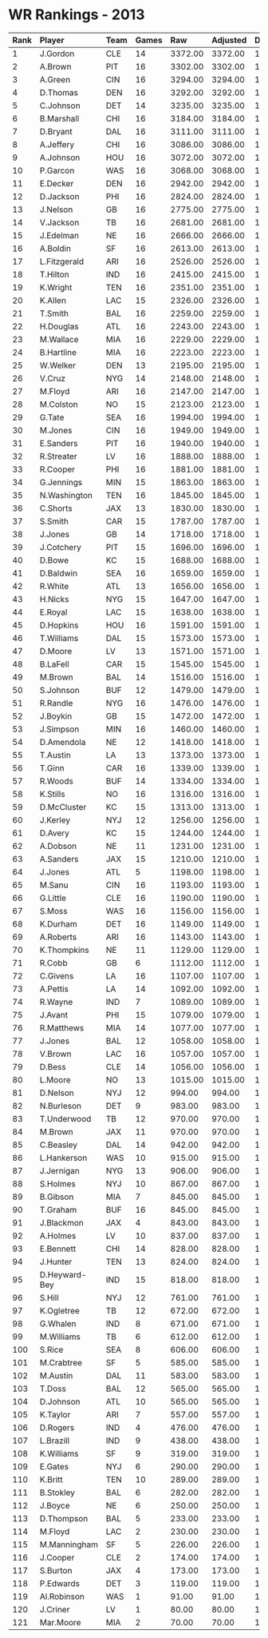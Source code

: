 # WR Rankings - 2013

| Rank | Player        | Team | Games | Raw     | Adjusted | Difficulty | Avg/Game | Typical | Consistency | Trend    |
| :----| :-------------| :----| :-----| :-------| :--------| :----------| :--------| :-------| :-----------| :--------|
| 1    | J.Gordon      | CLE  | 14    | 3372.00 | 3372.00  | 1.000      | 240.86   | 246.00  | 8/1/5       | +129.3%  |
| 2    | A.Brown       | PIT  | 16    | 3302.00 | 3302.00  | 1.000      | 206.38   | 207.00  | 9/3/4       | +61.9%   |
| 3    | A.Green       | CIN  | 16    | 3294.00 | 3294.00  | 1.000      | 205.88   | 214.50  | 9/1/6       | +92.8%   |
| 4    | D.Thomas      | DEN  | 16    | 3292.00 | 3292.00  | 1.000      | 205.75   | 213.50  | 8/3/5       | +93.1%   |
| 5    | C.Johnson     | DET  | 14    | 3235.00 | 3235.00  | 1.000      | 231.07   | 192.00  | 5/1/8       | +161.0%  |
| 6    | B.Marshall    | CHI  | 16    | 3184.00 | 3184.00  | 1.000      | 199.00   | 198.50  | 8/1/7       | +90.0%   |
| 7    | D.Bryant      | DAL  | 16    | 3111.00 | 3111.00  | 1.000      | 194.44   | 197.00  | 6/3/7       | +113.9%  |
| 8    | A.Jeffery     | CHI  | 16    | 3086.00 | 3086.00  | 1.000      | 192.88   | 189.50  | 9/3/4       | +128.6%  |
| 9    | A.Johnson     | HOU  | 16    | 3072.00 | 3072.00  | 1.000      | 192.00   | 185.50  | 8/1/7       | +140.6%  |
| 10   | P.Garcon      | WAS  | 16    | 3068.00 | 3068.00  | 1.000      | 191.75   | 203.00  | 11/0/5      | +73.4%   |
| 11   | E.Decker      | DEN  | 16    | 2942.00 | 2942.00  | 1.000      | 183.88   | 183.00  | 9/0/7       | +210.3%  |
| 12   | D.Jackson     | PHI  | 16    | 2824.00 | 2824.00  | 1.000      | 176.50   | 176.00  | 9/1/6       | +172.6%  |
| 13   | J.Nelson      | GB   | 16    | 2775.00 | 2775.00  | 1.000      | 173.44   | 177.00  | 8/2/6       | +101.6%  |
| 14   | V.Jackson     | TB   | 16    | 2681.00 | 2681.00  | 1.000      | 167.56   | 167.50  | 9/3/4       | +170.8%  |
| 15   | J.Edelman     | NE   | 16    | 2666.00 | 2666.00  | 1.000      | 166.62   | 174.00  | 7/2/7       | +166.7%  |
| 16   | A.Boldin      | SF   | 16    | 2613.00 | 2613.00  | 1.000      | 163.31   | 151.50  | 8/0/8       | +182.6%  |
| 17   | L.Fitzgerald  | ARI  | 16    | 2526.00 | 2526.00  | 1.000      | 157.88   | 158.50  | 7/1/8       | +154.3%  |
| 18   | T.Hilton      | IND  | 16    | 2415.00 | 2415.00  | 1.000      | 150.94   | 157.50  | 10/0/6      | +175.0%  |
| 19   | K.Wright      | TEN  | 16    | 2351.00 | 2351.00  | 1.000      | 146.94   | 153.50  | 8/3/5       | +104.9%  |
| 20   | K.Allen       | LAC  | 15    | 2326.00 | 2326.00  | 1.000      | 155.07   | 160.00  | 7/2/6       | +146.7%  |
| 21   | T.Smith       | BAL  | 16    | 2259.00 | 2259.00  | 1.000      | 141.19   | 141.50  | 6/4/6       | +105.7%  |
| 22   | H.Douglas     | ATL  | 16    | 2243.00 | 2243.00  | 1.000      | 140.19   | 141.00  | 9/2/5       | +132.8%  |
| 23   | M.Wallace     | MIA  | 16    | 2229.00 | 2229.00  | 1.000      | 139.31   | 142.00  | 8/0/8       | +187.0%  |
| 24   | B.Hartline    | MIA  | 16    | 2223.00 | 2223.00  | 1.000      | 138.94   | 127.50  | 7/2/7       | +89.1%   |
| 25   | W.Welker      | DEN  | 13    | 2195.00 | 2195.00  | 1.000      | 168.85   | 173.00  | 5/2/6       | INACTIVE |
| 26   | V.Cruz        | NYG  | 14    | 2148.00 | 2148.00  | 1.000      | 153.43   | 149.00  | 8/1/5       | +153.9%  |
| 27   | M.Floyd       | ARI  | 16    | 2147.00 | 2147.00  | 1.000      | 134.19   | 137.00  | 9/1/6       | +113.4%  |
| 28   | M.Colston     | NO   | 15    | 2123.00 | 2123.00  | 1.000      | 141.53   | 128.00  | 6/2/7       | +154.0%  |
| 29   | G.Tate        | SEA  | 16    | 1994.00 | 1994.00  | 1.000      | 124.62   | 123.00  | 9/0/7       | +198.0%  |
| 30   | M.Jones       | CIN  | 16    | 1949.00 | 1949.00  | 1.000      | 121.81   | 103.50  | 7/0/9       | +273.1%  |
| 31   | E.Sanders     | PIT  | 16    | 1940.00 | 1940.00  | 1.000      | 121.25   | 131.00  | 8/0/8       | +143.4%  |
| 32   | R.Streater    | LV   | 16    | 1888.00 | 1888.00  | 1.000      | 118.00   | 117.50  | 8/1/7       | +156.9%  |
| 33   | R.Cooper      | PHI  | 16    | 1881.00 | 1881.00  | 1.000      | 117.56   | 111.50  | 10/0/6      | +223.6%  |
| 34   | G.Jennings    | MIN  | 15    | 1863.00 | 1863.00  | 1.000      | 124.20   | 109.50  | 8/1/6       | +155.0%  |
| 35   | N.Washington  | TEN  | 16    | 1845.00 | 1845.00  | 1.000      | 115.31   | 122.50  | 11/0/5      | +178.1%  |
| 36   | C.Shorts      | JAX  | 13    | 1830.00 | 1830.00  | 1.000      | 140.77   | 146.00  | 5/1/7       | INACTIVE |
| 37   | S.Smith       | CAR  | 15    | 1787.00 | 1787.00  | 1.000      | 119.13   | 115.50  | 5/2/8       | +68.8%   |
| 38   | J.Jones       | GB   | 14    | 1718.00 | 1718.00  | 1.000      | 122.71   | 119.00  | 7/1/6       | +206.1%  |
| 39   | J.Cotchery    | PIT  | 15    | 1696.00 | 1696.00  | 1.000      | 113.07   | 106.00  | 7/2/6       | +200.0%  |
| 40   | D.Bowe        | KC   | 15    | 1688.00 | 1688.00  | 1.000      | 112.53   | 120.50  | 7/1/7       | +140.7%  |
| 41   | D.Baldwin     | SEA  | 16    | 1659.00 | 1659.00  | 1.000      | 103.69   | 118.00  | 9/0/7       | +227.6%  |
| 42   | R.White       | ATL  | 13    | 1656.00 | 1656.00  | 1.000      | 127.38   | 107.00  | 7/0/6       | +281.2%  |
| 43   | H.Nicks       | NYG  | 15    | 1647.00 | 1647.00  | 1.000      | 109.80   | 108.50  | 8/1/6       | +158.9%  |
| 44   | E.Royal       | LAC  | 15    | 1638.00 | 1638.00  | 1.000      | 109.20   | 106.00  | 9/0/6       | +199.9%  |
| 45   | D.Hopkins     | HOU  | 16    | 1591.00 | 1591.00  | 1.000      | 99.44    | 90.50   | 6/2/8       | +162.4%  |
| 46   | T.Williams    | DAL  | 15    | 1573.00 | 1573.00  | 1.000      | 104.87   | 106.00  | 10/0/5      | +161.8%  |
| 47   | D.Moore       | LV   | 13    | 1571.00 | 1571.00  | 1.000      | 120.85   | 111.50  | 6/2/5       | +173.4%  |
| 48   | B.LaFell      | CAR  | 15    | 1545.00 | 1545.00  | 1.000      | 103.00   | 105.50  | 7/3/5       | +190.1%  |
| 49   | M.Brown       | BAL  | 14    | 1516.00 | 1516.00  | 1.000      | 108.29   | 89.00   | 6/0/8       | +233.1%  |
| 50   | S.Johnson     | BUF  | 12    | 1479.00 | 1479.00  | 1.000      | 123.25   | 137.50  | 6/2/4       | +151.3%  |
| 51   | R.Randle      | NYG  | 16    | 1476.00 | 1476.00  | 1.000      | 92.25    | 94.00   | 8/0/8       | +316.1%  |
| 52   | J.Boykin      | GB   | 15    | 1472.00 | 1472.00  | 1.000      | 98.13    | 94.50   | 8/0/7       | +894.9%  |
| 53   | J.Simpson     | MIN  | 16    | 1460.00 | 1460.00  | 1.000      | 91.25    | 91.00   | 11/1/4      | +162.3%  |
| 54   | D.Amendola    | NE   | 12    | 1418.00 | 1418.00  | 1.000      | 118.17   | 137.50  | 8/1/3       | +201.7%  |
| 55   | T.Austin      | LA   | 13    | 1373.00 | 1373.00  | 1.000      | 105.62   | 79.00   | 5/0/8       | INACTIVE |
| 56   | T.Ginn        | CAR  | 16    | 1339.00 | 1339.00  | 1.000      | 83.69    | 86.00   | 8/1/7       | +197.3%  |
| 57   | R.Woods       | BUF  | 14    | 1334.00 | 1334.00  | 1.000      | 95.29    | 91.50   | 8/0/6       | +147.4%  |
| 58   | K.Stills      | NO   | 16    | 1316.00 | 1316.00  | 1.000      | 82.25    | 81.00   | 9/0/7       | +390.1%  |
| 59   | D.McCluster   | KC   | 15    | 1313.00 | 1313.00  | 1.000      | 87.53    | 81.50   | 7/1/7       | +283.4%  |
| 60   | J.Kerley      | NYJ  | 12    | 1256.00 | 1256.00  | 1.000      | 104.67   | 105.00  | 6/1/5       | +198.7%  |
| 61   | D.Avery       | KC   | 15    | 1244.00 | 1244.00  | 1.000      | 82.93    | 71.50   | 6/4/5       | +142.3%  |
| 62   | A.Dobson      | NE   | 11    | 1231.00 | 1231.00  | 1.000      | 111.91   | 99.00   | 6/0/5       | +232.0%  |
| 63   | A.Sanders     | JAX  | 15    | 1210.00 | 1210.00  | 1.000      | 80.67    | 75.50   | 8/0/7       | +261.1%  |
| 64   | J.Jones       | ATL  | 5     | 1198.00 | 1198.00  | 1.000      | 239.60   | 216.00  | 2/1/2       | INACTIVE |
| 65   | M.Sanu        | CIN  | 16    | 1193.00 | 1193.00  | 1.000      | 74.56    | 80.50   | 9/1/6       | +154.0%  |
| 66   | G.Little      | CLE  | 16    | 1190.00 | 1190.00  | 1.000      | 74.38    | 69.00   | 7/1/8       | +229.6%  |
| 67   | S.Moss        | WAS  | 16    | 1156.00 | 1156.00  | 1.000      | 72.25    | 80.00   | 11/1/4      | +244.6%  |
| 68   | K.Durham      | DET  | 16    | 1149.00 | 1149.00  | 1.000      | 71.81    | 65.00   | 7/1/8       | +282.8%  |
| 69   | A.Roberts     | ARI  | 16    | 1143.00 | 1143.00  | 1.000      | 71.44    | 61.00   | 9/0/7       | +357.6%  |
| 70   | K.Thompkins   | NE   | 11    | 1129.00 | 1129.00  | 1.000      | 102.64   | 92.00   | 6/0/5       | INACTIVE |
| 71   | R.Cobb        | GB   | 6     | 1112.00 | 1112.00  | 1.000      | 185.33   | 194.50  | 4/0/2       | +83.0%   |
| 72   | C.Givens      | LA   | 16    | 1107.00 | 1107.00  | 1.000      | 69.19    | 75.00   | 9/1/6       | +174.0%  |
| 73   | A.Pettis      | LA   | 14    | 1092.00 | 1092.00  | 1.000      | 78.00    | 68.50   | 9/0/5       | +255.0%  |
| 74   | R.Wayne       | IND  | 7     | 1089.00 | 1089.00  | 1.000      | 155.57   | 168.50  | 5/0/2       | INACTIVE |
| 75   | J.Avant       | PHI  | 15    | 1079.00 | 1079.00  | 1.000      | 71.93    | 65.00   | 7/0/8       | +202.6%  |
| 76   | R.Matthews    | MIA  | 14    | 1077.00 | 1077.00  | 1.000      | 76.93    | 62.50   | 8/0/6       | +422.5%  |
| 77   | J.Jones       | BAL  | 12    | 1058.00 | 1058.00  | 1.000      | 88.17    | 80.50   | 5/1/6       | +149.2%  |
| 78   | V.Brown       | LAC  | 16    | 1057.00 | 1057.00  | 1.000      | 66.06    | 65.00   | 8/1/7       | +187.2%  |
| 79   | D.Bess        | CLE  | 14    | 1056.00 | 1056.00  | 1.000      | 75.43    | 73.50   | 8/1/5       | +162.9%  |
| 80   | L.Moore       | NO   | 13    | 1015.00 | 1015.00  | 1.000      | 78.08    | 77.50   | 7/2/4       | +218.9%  |
| 81   | D.Nelson      | NYJ  | 12    | 994.00  | 994.00   | 1.000      | 82.83    | 82.00   | 6/2/4       | +275.6%  |
| 82   | N.Burleson    | DET  | 9     | 983.00  | 983.00   | 1.000      | 109.22   | 96.50   | 3/1/5       | +240.5%  |
| 83   | T.Underwood   | TB   | 12    | 970.00  | 970.00   | 1.000      | 80.83    | 62.50   | 6/0/6       | +483.1%  |
| 84   | M.Brown       | JAX  | 11    | 970.00  | 970.00   | 1.000      | 88.18    | 91.50   | 7/1/3       | +174.3%  |
| 85   | C.Beasley     | DAL  | 14    | 942.00  | 942.00   | 1.000      | 67.29    | 66.50   | 9/0/5       | +187.7%  |
| 86   | L.Hankerson   | WAS  | 10    | 915.00  | 915.00   | 1.000      | 91.50    | 89.50   | 6/0/4       | INACTIVE |
| 87   | J.Jernigan    | NYG  | 13    | 906.00  | 906.00   | 1.000      | 69.69    | 31.00   | 6/0/7       | +3901.5% |
| 88   | S.Holmes      | NYJ  | 10    | 867.00  | 867.00   | 1.000      | 86.70    | 71.00   | 5/0/5       | +197.7%  |
| 89   | B.Gibson      | MIA  | 7     | 845.00  | 845.00   | 1.000      | 120.71   | 115.50  | 2/2/3       | INACTIVE |
| 90   | T.Graham      | BUF  | 16    | 845.00  | 845.00   | 1.000      | 52.81    | 46.00   | 8/1/7       | +460.2%  |
| 91   | J.Blackmon    | JAX  | 4     | 843.00  | 843.00   | 1.000      | 210.75   | 247.50  | 2/1/1       | INACTIVE |
| 92   | A.Holmes      | LV   | 10    | 837.00  | 837.00   | 1.000      | 83.70    | 69.00   | 5/0/5       | +486.1%  |
| 93   | E.Bennett     | CHI  | 14    | 828.00  | 828.00   | 1.000      | 59.14    | 64.00   | 9/0/5       | +262.6%  |
| 94   | J.Hunter      | TEN  | 13    | 824.00  | 824.00   | 1.000      | 63.38    | 48.50   | 8/0/5       | +1255.7% |
| 95   | D.Heyward-Bey | IND  | 15    | 818.00  | 818.00   | 1.000      | 54.53    | 49.50   | 8/1/6       | +274.3%  |
| 96   | S.Hill        | NYJ  | 12    | 761.00  | 761.00   | 1.000      | 63.42    | 67.50   | 7/0/5       | INACTIVE |
| 97   | K.Ogletree    | TB   | 12    | 672.00  | 672.00   | 1.000      | 56.00    | 50.00   | 5/0/7       | +294.1%  |
| 98   | G.Whalen      | IND  | 8     | 671.00  | 671.00   | 1.000      | 83.88    | 97.50   | 5/0/3       | +244.4%  |
| 99   | M.Williams    | TB   | 6     | 612.00  | 612.00   | 1.000      | 102.00   | 100.00  | 3/0/3       | INACTIVE |
| 100  | S.Rice        | SEA  | 8     | 606.00  | 606.00   | 1.000      | 75.75    | 85.00   | 6/0/2       | INACTIVE |
| 101  | M.Crabtree    | SF   | 5     | 585.00  | 585.00   | 1.000      | 117.00   | 124.50  | 3/0/2       | N/A      |
| 102  | M.Austin      | DAL  | 11    | 583.00  | 583.00   | 1.000      | 53.00    | 42.50   | 4/1/6       | +228.4%  |
| 103  | T.Doss        | BAL  | 12    | 565.00  | 565.00   | 1.000      | 47.08    | 50.00   | 6/0/6       | +2625.0% |
| 104  | D.Johnson     | ATL  | 10    | 565.00  | 565.00   | 1.000      | 56.50    | 50.00   | 4/1/5       | +200.7%  |
| 105  | K.Taylor      | ARI  | 7     | 557.00  | 557.00   | 1.000      | 79.57    | 62.50   | 3/0/4       | +360.6%  |
| 106  | D.Rogers      | IND  | 4     | 476.00  | 476.00   | 1.000      | 119.00   | 171.00  | 3/0/1       | N/A      |
| 107  | L.Brazill     | IND  | 9     | 438.00  | 438.00   | 1.000      | 48.67    | 38.50   | 6/0/3       | +1071.4% |
| 108  | K.Williams    | SF   | 9     | 319.00  | 319.00   | 1.000      | 35.44    | 31.00   | 5/0/4       | INACTIVE |
| 109  | E.Gates       | NYJ  | 6     | 290.00  | 290.00   | 1.000      | 48.33    | 48.00   | 3/0/3       | INACTIVE |
| 110  | K.Britt       | TEN  | 10    | 289.00  | 289.00   | 1.000      | 28.90    | 20.50   | 5/0/5       | +442.2%  |
| 111  | B.Stokley     | BAL  | 6     | 282.00  | 282.00   | 1.000      | 47.00    | 50.50   | 3/1/2       | INACTIVE |
| 112  | J.Boyce       | NE   | 6     | 250.00  | 250.00   | 1.000      | 41.67    | 47.00   | 4/0/2       | +761.5%  |
| 113  | D.Thompson    | BAL  | 5     | 233.00  | 233.00   | 1.000      | 46.60    | 44.00   | 2/0/3       | INACTIVE |
| 114  | M.Floyd       | LAC  | 2     | 230.00  | 230.00   | 1.000      | 115.00   | 115.00  | 1/0/1       | INACTIVE |
| 115  | M.Manningham  | SF   | 5     | 226.00  | 226.00   | 1.000      | 45.20    | 44.00   | 3/0/2       | N/A      |
| 116  | J.Cooper      | CLE  | 2     | 174.00  | 174.00   | 1.000      | 87.00    | 87.00   | 1/0/1       | N/A      |
| 117  | S.Burton      | JAX  | 4     | 173.00  | 173.00   | 1.000      | 43.25    | 65.50   | 3/0/1       | INACTIVE |
| 118  | P.Edwards     | DET  | 3     | 119.00  | 119.00   | 1.000      | 39.67    | 39.67   | 1/0/2       | INACTIVE |
| 119  | Al.Robinson   | WAS  | 1     | 91.00   | 91.00    | 1.000      | 91.00    | 91.00   | 0/1/0       | N/A      |
| 120  | J.Criner      | LV   | 1     | 80.00   | 80.00    | 1.000      | 80.00    | 80.00   | 0/1/0       | INACTIVE |
| 121  | Mar.Moore     | MIA  | 2     | 70.00   | 70.00    | 1.000      | 35.00    | 35.00   | 1/0/1       | N/A      |

